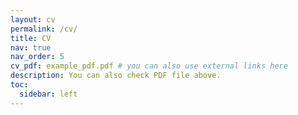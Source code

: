 ```yaml
---
layout: cv
permalink: /cv/
title: CV
nav: true
nav_order: 5
cv_pdf: example_pdf.pdf # you can also use external links here
description: You can also check PDF file above.
toc:
  sidebar: left
---
```

